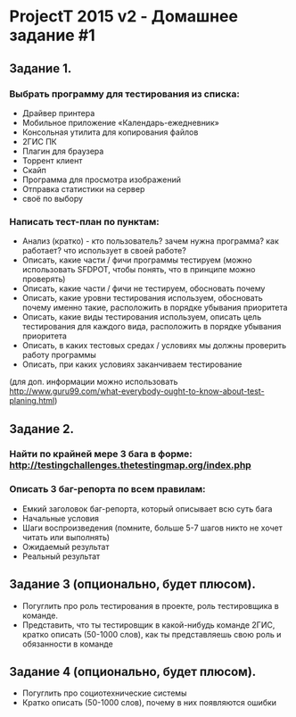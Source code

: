 # ProjectT 2015 v2 - Домашнее задание #1
## Задание 1.
### Выбрать программу для тестирования из списка:
- Драйвер принтера
- Мобильное приложение «Календарь-ежедневник»
- Консольная утилита для копирования файлов
- 2ГИС ПК
- Плагин для браузера 
- Торрент клиент
- Скайп
- Программа для просмотра изображений
- Отправка статистики на сервер
- своё по выбору

### Написать тест-план по пунктам:
- Анализ (кратко) - кто пользователь? зачем нужна программа? как работает? что использует в своей работе?
- Описать, какие части / фичи программы тестируем (можно использовать SFDPOT, чтобы понять, что в принципе можно проверять)
- Описать, какие части / фичи не тестируем, обосновать почему
- Описать, какие уровни тестирования используем, обосновать почему именно такие, расположить в порядке убывания приоритета
- Описать, какие виды тестирования используем, описать цель тестирования для каждого вида, расположить в порядке убывания приоритета
- Описать, в каких тестовых средах / условиях мы должны проверить работу программы
- Описать, при каких условиях заканчиваем тестирование

(для доп. информации можно использовать http://www.guru99.com/what-everybody-ought-to-know-about-test-planing.html)

## Задание 2.

### Найти по крайней мере 3 бага в форме: http://testingchallenges.thetestingmap.org/index.php

### Описать 3 баг-репорта по всем правилам:
- Емкий заголовок баг-репорта, который описывает всю суть бага
- Начальные условия
- Шаги воспроизведения (помните, больше 5-7 шагов никто не хочет читать или выполнять)
- Ожидаемый результат
- Реальный результат

## Задание 3 (опционально, будет плюсом).
- Погуглить про роль тестирования в проекте, роль тестировщика в команде. 
- Представить, что ты тестировщик в какой-нибудь команде 2ГИС, кратко описать (50-1000 слов), как ты представляешь свою роль и обязанности в команде 

## Задание 4 (опционально, будет плюсом).
- Погуглить про социотехнические системы
- Кратко описать (50-1000 слов), почему в них появляются ошибки
